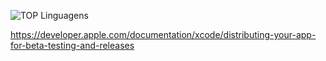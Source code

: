 

![TOP Linguagens](https://github-readme-stats.vercel.app/api/top-langs/?username=VictorBratfisch&layout=compact&theme=dracula)

https://developer.apple.com/documentation/xcode/distributing-your-app-for-beta-testing-and-releases
